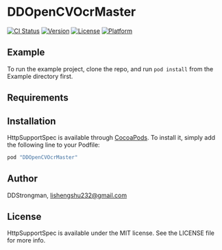 # DDOpenCVOcrMaster

[![CI Status](http://img.shields.io/travis/DDStrongman/HttpSupportSpec.svg?style=flat)](https://travis-ci.org/DDStrongman/HttpSupportSpec)
[![Version](https://img.shields.io/cocoapods/v/HttpSupportSpec.svg?style=flat)](http://cocoapods.org/pods/HttpSupportSpec)
[![License](https://img.shields.io/cocoapods/l/HttpSupportSpec.svg?style=flat)](http://cocoapods.org/pods/HttpSupportSpec)
[![Platform](https://img.shields.io/cocoapods/p/HttpSupportSpec.svg?style=flat)](http://cocoapods.org/pods/HttpSupportSpec)

## Example

To run the example project, clone the repo, and run `pod install` from the Example directory first.

## Requirements

## Installation

HttpSupportSpec is available through [CocoaPods](http://cocoapods.org). To install
it, simply add the following line to your Podfile:

```ruby
pod "DDOpenCVOcrMaster"
```

## Author

DDStrongman, lishengshu232@gmail.com

## License

HttpSupportSpec is available under the MIT license. See the LICENSE file for more info.
